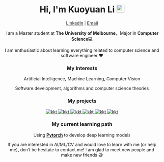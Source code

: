 <div align="center">
  
<h1>Hi, I'm Kuoyuan Li <img src="https://media.giphy.com/media/hvRJCLFzcasrR4ia7z/giphy.gif" width="25px"></h1>
  
[LinkedIn](https://www.linkedin.com/in/kuoyuan-li/)  | [Email](kuoyuanl@student.unimelb.edu.au)

I am a Master student at **The University of Melbourne**，Major in **Computer Science**💻

I am enthusiastic about learning everything related to computer science and software engineer ❤️
 
### My Interests

Artificial Intelligence, Machine Learning, Computer Vision

Software development, algorithms and computer science theories
  

### My projects

<a href="https://github.com/Kuoyuan-Li/game-shadow-bounce">
  <img alt="kkt" src="https://github-readme-stats.vercel.app/api/pin/?username=kuoyuan-li&repo=game-shadow-bounce&show_owner=true" />
</a>

<a href="https://github.com/Kuoyuan-Li/game-whist">
  <img alt="kkt" src="https://github-readme-stats.vercel.app/api/pin/?username=kuoyuan-li&repo=game-whist&show_owner=true" />
</a>

<a href="https://github.com/Kuoyuan-Li/pacman-AI">
  <img alt="kkt" src="https://github-readme-stats.vercel.app/api/pin/?username=kuoyuan-li&repo=pacman-AI&show_owner=true" />
</a>

<a href="https://github.com/Kuoyuan-Li/GHSeportfolio">
  <img alt="kkt" src="https://github-readme-stats.vercel.app/api/pin/?username=kuoyuan-li&repo=GHSeportfolio&show_owner=true" />
</a>
  
<a href="https://github.com/Kuoyuan-Li/Azure-CookingTimeEstimation">
  <img alt="kkt" src="https://github-readme-stats.vercel.app/api/pin/?username=kuoyuan-li&repo=Azure-CookingTimeEstimation&show_owner=true" />
</a>
  
<a href=" https://github.com/Kuoyuan-Li/NaiveBayes-from-scratch">
  <img alt="kkt" src="https://github-readme-stats.vercel.app/api/pin/?username=kuoyuan-li&repo=NaiveBayes-from-scratch&show_owner=true" />
</a>


### My current learning path
Using **[Pytorch](https://pytorch.org/)** to develop deep learning models

If you are interested in AI/ML/CV and would love to learn with me (or help me), don’t be hesitate to contact me! I am glad to meet new people and make new friends 😃
  
</div> 

<!--
**Kuoyuan-Li/Kuoyuan-Li** is a ✨ _special_ ✨ repository because its `README.md` (this file) appears on your GitHub profile.

Here are some ideas to get you started:

- 🔭 I’m currently working on ...
- 🌱 I’m currently learning ...
- 👯 I’m looking to collaborate on ...
- 🤔 I’m looking for help with ...
- 💬 Ask me about ...
- 📫 How to reach me: ...
- 😄 Pronouns: ...
- ⚡ Fun fact: ...
-->
